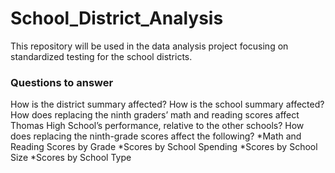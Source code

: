 # School_District_Analysis
This repository will be used in the data analysis project focusing on standardized testing for the school districts.



### Questions to answer
How is the district summary affected?
How is the school summary affected?
How does replacing the ninth graders’ math and reading scores affect Thomas High School’s performance, relative to the other schools?
How does replacing the ninth-grade scores affect the following?
*Math and Reading Scores by Grade
*Scores by School Spending
*Scores by School Size
*Scores by School Type
